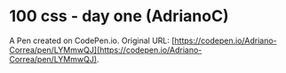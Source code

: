 # 100 css - day one (AdrianoC)

A Pen created on CodePen.io. Original URL: [https://codepen.io/Adriano-Correa/pen/LYMmwQJ](https://codepen.io/Adriano-Correa/pen/LYMmwQJ).

